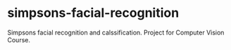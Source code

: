 # simpsons-facial-recognition
Simpsons facial recognition and calssification. Project for Computer Vision Course.
